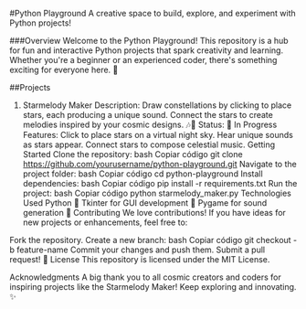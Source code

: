 #Python Playground
A creative space to build, explore, and experiment with Python projects!

###Overview
Welcome to the Python Playground! This repository is a hub for fun and interactive Python projects that spark creativity and learning. Whether you're a beginner or an experienced coder, there's something exciting for everyone here. 🌟

##Projects
1. Starmelody Maker
Description: Draw constellations by clicking to place stars, each producing a unique sound. Connect the stars to create melodies inspired by your cosmic designs. 🎶🌌
Status: 🚧 In Progress
Features:
Click to place stars on a virtual night sky.
Hear unique sounds as stars appear.
Connect stars to compose celestial music.
Getting Started
Clone the repository:
bash
Copiar código
git clone https://github.com/yourusername/python-playground.git
Navigate to the project folder:
bash
Copiar código
cd python-playground
Install dependencies:
bash
Copiar código
pip install -r requirements.txt
Run the project:
bash
Copiar código
python starmelody_maker.py
Technologies Used
Python 🐍
Tkinter for GUI development 🎨
Pygame for sound generation 🎵
Contributing
We love contributions! If you have ideas for new projects or enhancements, feel free to:

Fork the repository.
Create a new branch:
bash
Copiar código
git checkout -b feature-name
Commit your changes and push them.
Submit a pull request! 🚀
License
This repository is licensed under the MIT License.

Acknowledgments
A big thank you to all cosmic creators and coders for inspiring projects like the Starmelody Maker! Keep exploring and innovating. ✨

